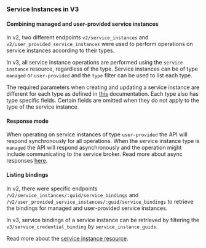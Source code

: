### Service Instances in V3

#### Combining managed and user-provided service instances

In v2, two different endpoints `v2/service_instances` and `v2/user_provided_service_instances`
were used to perform operations on service instances according to their types.

In v3, all service instance operations are performed using the `service instance` resource, regardless of the type.
Service instances can be of type `managed` or `user-provided` and the `type` filter can be used to list each type.

The required parameters when creating and updating a service instance are different for each type as defined in [this](#create-a-service-instance) documentation. 
Each type also has type specific fields. Certain fields are omitted when they do not apply to the type of the service instance.

#### Response mode

When operating on service instances of type `user-provided` the API will respond synchronously for all operations.
When the service instance type is `managed` the API will respond asynchronously and the operation might include communicating to the service broker. Read more about async responses [here](#asynchronous-operations).

#### Listing bindings

In v2, there were specific endpoints `/v2/service_instances/:guid/service_bindings` and `/v2/user_provided_service_instances/:guid/service_bindings` 
to retrieve the bindings for managed and user-provided service instances.

In v3, service bindings of a service instance can be retrieved by filtering the `v3/service_credential_binding` by `service_instance_guids`. 

Read more about the [service instance resource](#service-instances).
